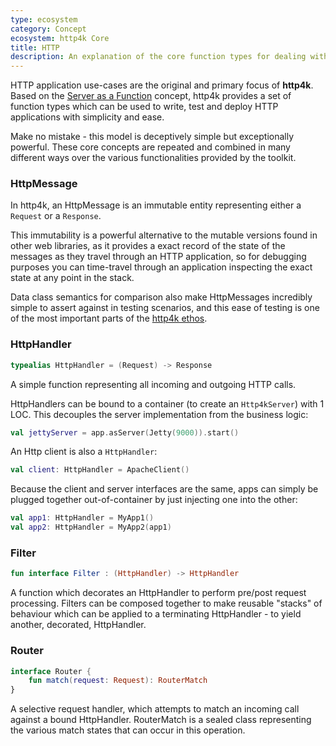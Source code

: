 ```yaml
---
type: ecosystem
category: Concept
ecosystem: http4k Core
title: HTTP 
description: An explanation of the core function types for dealing with HTTP applications
---
```


HTTP application use-cases are the original and primary focus of **http4k**. Based on the [Server as a Function](https://monkey.org/~marius/funsrv.pdf) concept, http4k provides a set of function types which can be used to write, test and deploy HTTP applications with simplicity and ease.

Make no mistake - this model is deceptively simple but exceptionally powerful. These core concepts are repeated and combined in many different ways over the various functionalities provided by the toolkit.

### HttpMessage
In http4k, an HttpMessage is an immutable entity representing either a `Request` or a `Response`. 

This immutability is a powerful alternative to the mutable versions found in other web libraries, as it provides a exact record of the state of the messages as they travel through an HTTP application, so for debugging purposes you can time-travel through an application inspecting the exact state at any point in the stack. 

Data class semantics for comparison also make HttpMessages incredibly simple to assert against in testing scenarios, and this ease of testing is one of the most important parts of the [http4k ethos](/overview/).

### HttpHandler

```kotlin
typealias HttpHandler = (Request) -> Response 
```

A simple function representing all incoming and outgoing HTTP calls.

HttpHandlers can be bound to a container (to create an `Http4kServer`) with 1 LOC. This decouples the server
implementation from the business logic:

```kotlin
val jettyServer = app.asServer(Jetty(9000)).start()
```

An Http client is also a `HttpHandler`:

```kotlin
val client: HttpHandler = ApacheClient()
```

Because the client and server interfaces are the same, apps can simply be plugged together out-of-container by just
injecting one into the other:

```kotlin
val app1: HttpHandler = MyApp1()
val app2: HttpHandler = MyApp2(app1)
```

### Filter

```kotlin
fun interface Filter : (HttpHandler) -> HttpHandler
```

A function which decorates an HttpHandler to perform pre/post request processing. Filters can be composed together to
make reusable "stacks" of behaviour which can be applied to a terminating HttpHandler - to yield another, decorated,
HttpHandler.

### Router

```kotlin
interface Router {
    fun match(request: Request): RouterMatch
}
```

A selective request handler, which attempts to match an incoming call against a bound HttpHandler. RouterMatch is a sealed class representing the various match states that can occur in this operation.
